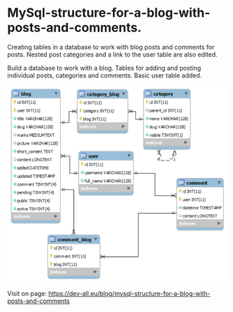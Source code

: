 # MySql-structure-for-a-blog-with-posts-and-comments.
Creating tables in a database to work with blog posts and comments for posts. Nested post categories and a link to the user table are also edited.

Build a database to work with a blog. Tables for adding and posting individual posts, categories and comments. Basic user table added.


![Screenshot](blogstructure.png)

Visit on page: https://dev-all.eu/blog/mysql-structure-for-a-blog-with-posts-and-comments
